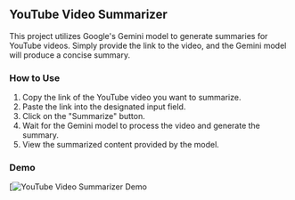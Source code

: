 ## YouTube Video Summarizer

This project utilizes Google's Gemini model to generate summaries for YouTube videos. Simply provide the link to the video, and the Gemini model will produce a concise summary.

### How to Use

1. Copy the link of the YouTube video you want to summarize.
2. Paste the link into the designated input field.
3. Click on the "Summarize" button.
4. Wait for the Gemini model to process the video and generate the summary.
5. View the summarized content provided by the model.

### Demo

[![YouTube Video Summarizer Demo](https://youtubevideosummerizer.streamlit.app/)

